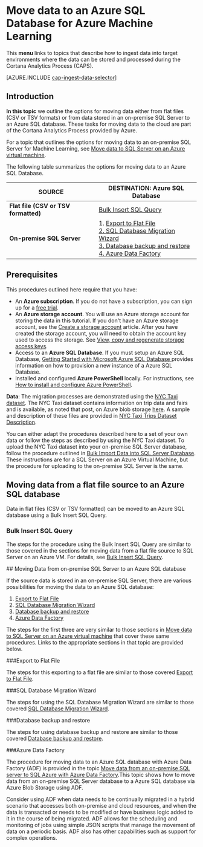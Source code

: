 <properties 
	pageTitle="Move data to an Azure SQL Database for Azure Machine Learning | Azure" 
	description="Create SQL Table and load data to SQL Table" 
	services="machine-learning" 
	documentationCenter="" 
	authors="fashah" 
	manager="jacob.spoelstra" 
	editor="" 
	videoId="" 
	scriptId="" />

<tags 
	ms.service="machine-learning" 
	ms.workload="data-services" 
	ms.tgt_pltfrm="na" 
	ms.devlang="na" 
	ms.topic="article" 
	ms.date="10/12/2015" 
	ms.author="fashah;bradsev" /> 

# Move data to an Azure SQL Database for Azure Machine Learning

This **menu** links to topics that describe how to ingest data into target environments where the data can be stored and processed during the Cortana Analytics Process (CAPS).

[AZURE.INCLUDE [cap-ingest-data-selector](../../includes/cap-ingest-data-selector.md)]

## Introduction
**In this topic** we outline the options for moving data either from flat files (CSV or TSV formats) or from data stored in an on-premise SQL Server to an Azure SQL database. These tasks for moving data to the cloud are part of the Cortana Analytics Process provided by Azure.

For a topic that outlines the options for moving data to an on-premise SQL Server for Machine Learning, see [Move data to SQL Server on an Azure virtual machine](machine-learning-data-science-move-sql-server-virtual-machine.md).

The following table summarizes the options for moving data to an Azure SQL Database.

<b>SOURCE</b> |<b>DESTINATION: Azure SQL Database</b> |
-------------- |--------------------------------|
<b>Flat file (CSV or TSV formatted)</b> |<a href="#bulk-insert-sql-query">Bulk Insert SQL Query |
<b>On-premise SQL Server</b> | 1. <a href="#export-flat-file">Export to Flat File<br> 2. <a href="#insert-tables-bcp">SQL Database Migration Wizard<br> 3. <a href="#db-migration">Database backup and restore<br> 4. <a href="#adf">Azure Data Factory |


## <a name="prereqs"></a>Prerequisites
This procedures outlined here require that you have:

* An **Azure subscription**. If you do not have a subscription, you can sign up for a [free trial](https://azure.microsoft.com/pricing/free-trial/).
* An **Azure storage account**. You will use an Azure storage account for storing the data in this tutorial. If you don't have an Azure storage account, see the [Create a storage account](storage-create-storage-account.md#create-a-storage-account) article. After you have created the storage account, you will need to obtain the account key used to access the storage. See [View, copy and regenerate storage access keys](storage-create-storage-account.md#view-copy-and-regenerate-storage-access-keys).
* Access to an **Azure SQL Database**. If you must setup an Azure SQL Database, [Getting Started with Microsoft Azure SQL Database ](sql-database-get-started.md) provides information on how to provision a new instance of a Azure SQL Database.
* Installed and configured **Azure PowerShell** locally. For instructions, see [How to install and configure Azure PowerShell](powershell-install-configure.md).

**Data**: The migration processes are demonstrated using the [NYC Taxi dataset](http://chriswhong.com/open-data/foil_nyc_taxi/). The NYC Taxi dataset contains information on trip data and fairs and is available, as noted that post, on Azure blob storage [here](http://www.andresmh.com/nyctaxitrips/). A sample and description of these files are provided in [NYC Taxi Trips Dataset Description](machine-learning-data-science-process-sql-walkthrough.md#dataset).
 
You can either adapt the procedures described here to a set of your own data or follow the steps as described by using the NYC Taxi dataset. To upload the NYC Taxi dataset into your on-premise SQL Server database, follow the procedure outlined in [Bulk Import Data into SQL Server Database](machine-learning-data-science-process-sql-walkthrough.md#dbload). These instructions are for a SQL Server on an Azure Virtual Machine, but the procedure for uploading to the on-premise SQL Server is the same.

## <a name="file-to-azure-sql-database"></a> Moving data from a flat file source to an Azure SQL database

Data in flat files (CSV or TSV formatted) can be moved to an Azure SQL database using a Bulk Insert SQL Query.

### <a name="bulk-insert-sql-query"></a> Bulk Insert SQL Query

The steps for the procedure using the Bulk Insert SQL Query are similar to those covered in the sections for moving data from a flat file source to SQL Server on an Azure VM. For details, see [Bulk Insert SQL Query](machine-learning-data-science-move-sql-server-virtual-machine.md#insert-tables-bulkquery).

##<a name="sql-on-prem-to-sazure-sql-database"></a> Moving Data from on-premise SQL Server to an Azure SQL database

If the source data is stored in an on-premise SQL Server, there are various possibilities for moving the data to an Azure SQL database:

1. [Export to Flat File](#export-flat-file) 
2. [SQL Database Migration Wizard](#insert-tables-bcp)
3. [Database backup and restore](#db-migration)
4. [Azure Data Factory](#adf)

The steps for the first three are very similar to those sections in [Move data to SQL Server on an Azure virtual machine](machine-learning-data-science-move-sql-server-virtual-machine.md) that cover these same procedures. Links to the appropriate sections  in that topic are provided below.

###<a name="export-flat-file"></a>Export to Flat File

The steps for this exporting to a flat file are similar to those covered [Export to Flat File](machine-learning-data-science-move-sql-server-virtual-machine.md#export-flat-file).

###<a name="insert-tables-bcp"></a>SQL Database Migration Wizard

The steps for using the SQL Database Migration Wizard are similar to those covered [SQL Database Migration Wizard](machine-learning-data-science-move-sql-server-virtual-machine.md#sql-migration).

###<a name="db-migration"></a>Database backup and restore

The steps for using database backup and restore are similar to those covered [Database backup and restore](machine-learning-data-science-move-sql-server-virtual-machine.md#sql-backup).

###<a name="adf"></a>Azure Data Factory

The procedure for moving data to an Azure SQL database with Azure Data Factory (ADF) is provided in the topic [Move data from an on-premise SQL server to SQL Azure with Azure Data Factory](machine-learning-data-science-move-sql-azure-adf.md).This topic shows how to move data from an on-premise SQL Server database to a Azure SQL database via Azure Blob Storage using ADF. 

Consider using ADF when data needs to be continually migrated in a hybrid scenario that accesses both on-premise and cloud resources, and when the data is transacted or needs to be modified or have business logic added to it in the course of being migrated. ADF allows for the scheduling and monitoring of jobs using simple JSON scripts that manage the movement of data on a periodic basis. ADF also has other capabilities such as support for complex operations.




